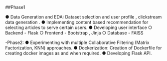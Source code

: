 ##Phase1

● Data Generation and EDA: Dataset selection and user profile , clickstream data generation .
● Implementing content based recommendation for selecting articles to serve certain users.
● Developing user interface
○ Backend - Flask
○ Frontend - Bootstrap , Jinja
○ Database - FAISS


-Phase2:
● Experimenting with multiple Collaborative Filtering (Matrix Factorization, KNN) approaches.
● Dockerization: Creation of Dockerfile for creating docker images as and when required.
● Developing Flask API.
